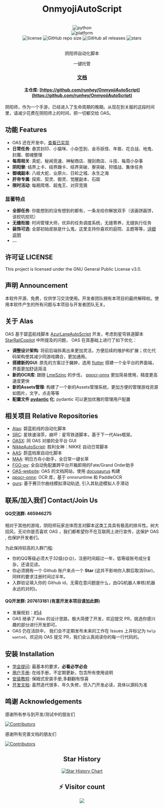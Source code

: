 <div align="center">

# OnmyojiAutoScript

<br>

<div>
    <img alt="python" src="https://img.shields.io/badge/python-3.10-%233776AB?logo=python">
</div>
<div>
    <img alt="platform" src="https://img.shields.io/badge/platform-Windows-blueviolet">
</div>
<div>
    <img alt="license" src="https://img.shields.io/github/license/runhey/OnmyojiAutoScript">
    <img alt="GitHub repo size" src="https://img.shields.io/github/repo-size/runhey/OnmyojiAutoScript">
    <img alt="GitHub all releases" src="https://img.shields.io/github/downloads/runhey/OnmyojiAutoScript/total">
    <img alt="stars" src="https://img.shields.io/github/stars/runhey/OnmyojiAutoScript?style=social">
</div>
<br>

阴阳师自动化脚本 

一键托管


### [文档](https://runhey.github.io/OnmyojiAutoScript-website/)

#### 主仓库: [https://github.com/runhey/OnmyojiAutoScript](https://github.com/runhey/OnmyojiAutoScript)

</div>

阴阳师，作为一个手游，已经进入了生命周期的晚期。从现在到关服的这段时间里，请减少花费在阴阳师上的时间，把一切都交给 OAS。

## 功能 Features

- OAS 还在开发中，[查看已实现](https://github.com/runhey/OnmyojiAutoScript/issues/54)
- **日常任务**: 悬赏封印、小猫咪、小杂签到、金币妖怪、年兽、花合战、地鬼、封魔、御魂整理
- **每周相关**: 真蛇、秘闻竞速、神秘商店、搜刮商店、斗技、每周小杂事
- **阴阳寮**: 结界上卡、结界蹭卡、结界突破、寮突破、狩猎战、集体任务
- **御魂副本**: 八岐大蛇、业原火、日轮之城、永生之海
- **肝帝专属**: 探索、契灵、御灵、觉醒副本、石距
- **限时活动**: 每期爬塔、超鬼王、对弈竞猜

### 显著特点 
- **全部任务**: 你能想到的没有想到的都有，一条龙给你解放双手（该画饼画饼，该挖坑挖坑）
- **无缝衔接**: 时间管理大师，优异的任务调度系统，无缝寄养，无缝执行任务
- **装饰可选**: 全部初始皮肤是什么鬼，这里支持你喜欢的庭院、主题等等，[详细说明](https://github.com/runhey/OnmyojiAutoScript/issues/180)
- **...**

## 许可证 LICENSE

This project is licensed under the GNU General Public License v3.0.

## 声明 Announcement
本软件开源、免费，仅供学习交流使用。开发者团队拥有本项目的最终解释权。使用本软件产生的所有问题与本项目与开发者团队无关。

## 关于 Alas
OAS 基于碧蓝航线脚本 [AzurLaneAutoScript](https://github.com/LmeSzinc/AzurLaneAutoScript) 开发，考虑到星穹铁道脚本 [StarRailCopilot](https://github.com/LmeSzinc/StarRailCopilot) 中所提及的问题，
OAS 在其基础上进行了如下优化：
- **调整设计架构**: 将前后端拆离出来更加灵活，方便后续的维护和扩展；优化代码架构使其减少同游戏耦合，更加通用。
- **搭建新的GUI**: 原先的方案过于臃肿，选用 [flutter](https://flutter.cn) 搭建一个全平台的界面端，界面更加舒适简洁
- **新的OCR库**: 跟随 [LmeSzinc](https://github.com/LmeSzinc) 的步伐， [ppocr-onnx](https://github.com/triwinds/ppocr-onnx) 更加简易使用，精度更高速度更快 
- **新的Assets管理**: 构建了一个新的Assets管理系统，更加方便的管理游戏资源如图片，文字，点击等等
- **配置文件 [pydantic](https://github.com/pydantic/pydantic) 化**: pydantic 可以更加优雅的管理用户配置

## 相关项目 Relative Repositories

- [Alas](https://github.com/LmeSzinc/AzurLaneAutoScript): 碧蓝航线的自动化脚本
- [SRC](https://github.com/LmeSzinc/StarRailCopilot): 星铁速溶茶，崩坏：星穹铁道脚本，基于下一代Alas框架。
- [OASX](https://github.com/runhey/OASX): 同 OAS 对接的全平台 GUI
- [NikkeAutoScript](https://github.com/takagisanmie/NIKKEAutoScript): 胜利女神：NIKKE 自动日常脚本
- [AAS](https://github.com/TheFunny/ArisuAutoSweeper): 蔚蓝档案自动化脚本
- [MAA](https://github.com/MaaAssistantArknights/MaaAssistantArknights): 明日方舟小助手，全日常一键长草
- [FGO-py](https://github.com/hgjazhgj/FGO-py): 全自动免配置跨平台开箱即用的Fate/Grand Order助手
- [OAS-website](https://github.com/runhey/OnmyojiAutoScript-website): OAS 的文档网站，使用 [docusaurus](https://docusaurus.io/) 构建
- [ppocr-onnx](https://github.com/triwinds/ppocr-onnx): OCR 库，基于 onnxruntime 和 PaddleOCR
- [gurs](https://github.com/2833844911/gurs): 基于赛贝尔曲线模拟滑动轨迹, 引入其轨迹模拟人手滑动

## 联系/加入我们 Contact/Join Us

#### QQ交流群: 465946275

相对于其他的游戏，阴阳师玩家总体而言对脚本这类工具具有极高的排斥性。树大招风，无论你是否喜欢 OAS ，我们都希望你不在互联网上进行宣传，这保护 OAS , 也保护开发者们。

为此保持较高的入群门槛:  
- 你的QQ等级必须大于32级(🌞🌞)，注册时间超过一年，低等级账号成分复杂，还请见谅。
- 你必须拥有一个 Github 账户来点一个 **Star** (这并不影响你入群后取消Star)，同样的要求注册时间过半年。
- 入群验证填入你的 Github id，无需在意问题是什么，由QQ机器人审核(机器永远的对的)。

#### QQ开发群: 207613181 (有意开发本项目请加此群)

- 发展规划：[#54](https://github.com/runhey/OnmyojiAutoScript/issues/54)
- OAS 继承了 Alas 的设计思路，极大简便了开发，欢迎提交 PR，挑选你感兴趣的部分进行开发即可。
- OAS 仍在活跃中， 我们会不定期发布未来的工作在 Issues 上并标记为 `help wanted`，欢迎向 OAS 提交 PR，我们会认真阅读你的每一行代码的。

## 安装 Installation 

- [学会提问](https://runhey.github.io/OnmyojiAutoScript-website/docs/user-manual/scientific-question): 最基本的要求，**必看必学必会**
- [用户手册](https://runhey.github.io/OnmyojiAutoScript-website/docs/user-manual/getting-started): 在线手册，不定期更新，包含所有使用说明
- [安装教程](https://runhey.github.io/OnmyojiAutoScript-website/docs/user-manual/installation): 保姆式安装手册,多翻翻有惊喜
- [开发文档](https://runhey.github.io/OnmyojiAutoScript-website/docs/development/preamble): 虽然迭代很多、年久失修，但入门开发必读，具体以源码为准

## 鸣谢 Acknowledgements

感谢所有参与到开发/测试中的朋友们

[![Contributors](https://contributors-img.web.app/image?repo=runhey/OnmyojiAutoScript)](https://github.com/runhey/OnmyojiAutoScript/graphs/contributors)

感谢所有完善文档的朋友们

[![Contributors](https://contributors-img.web.app/image?repo=runhey/OnmyojiAutoScript-website)](https://github.com/runhey/OnmyojiAutoScript-website/graphs/contributors)

<div align="center">

## Star History

[![Star History Chart](https://api.star-history.com/svg?repos=runhey/OnmyojiAutoScript&type=Date)](https://star-history.com/#runhey/OnmyojiAutoScript&Date)


## ⚡ Visitor count

![](https://profile-counter.glitch.me/runhey-OnmyojiAutoScript/count.svg)

</div>